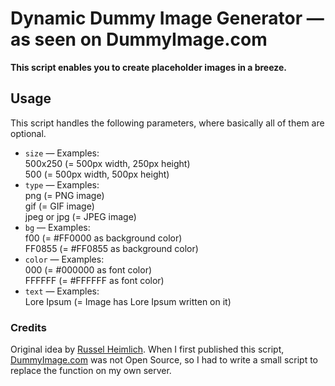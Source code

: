 # Dynamic Dummy Image Generator — as seen on DummyImage.com

**This script enables you to create placeholder images in a breeze.**

## Usage

This script handles the following parameters, where basically all of them are optional.

* `size` — Examples:<br>500x250 (= 500px width, 250px height)<br>500 (= 500px width, 500px height)
* `type` — Examples:<br>png (= PNG image)<br>gif (= GIF image)<br>jpeg or jpg (= JPEG image)
* `bg` — Examples:<br>f00 (= #FF0000 as background color)<br>FF0855 (= #FF0855 as background color)
* `color` — Examples:<br>000 (= #000000 as font color)<br>FFFFFF (= #FFFFFF as font color)
* `text` — Examples:<br>Lore Ipsum (= Image has Lore Ipsum written on it)

### Credits
Original idea by [Russel Heimlich](https://github.com/kingkool68/). When I first published this script, [DummyImage.com](https://dummyimage.com/) was not Open Source, so I had to write a small script to replace the function on my own server.
